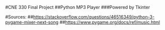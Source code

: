 #CNE 330 Final Project
##Python MP3 Player
###Powered by Tkinter

#Sources:
##https://stackoverflow.com/questions/46516349/python-3-pygame-mixer-next-song
##https://www.pygame.org/docs/ref/music.html